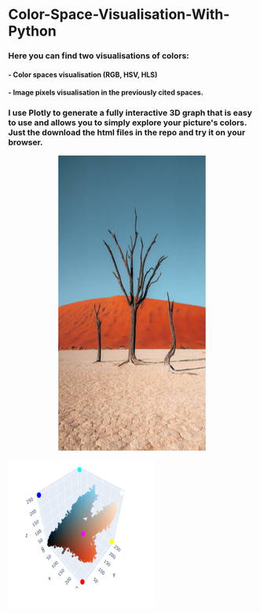# Color-Space-Visualisation-With-Python

### Here you can find two visualisations of colors:
#### - Color spaces visualisation (RGB, HSV, HLS)
#### - Image pixels visualisation in the previously cited spaces. 

### I use Plotly to generate a fully interactive 3D graph that is easy to use and allows you to simply explore your picture's colors. Just the download the html files in the repo and try it on your browser.

<p align="center">
  <img 
    width="300"
    height="600"
    src="/images/Namibia3.png"
  >
</p>

<p align="left">
  <img 
    width="300"
    height="300"
    src=/images/rgb_screeanshot.png"
  >
</p>



<p img 
  align="center"
  width="200"
  height="200"
  src="/images/hsv_screeanshot.png"
>
</p>

<p img 
  align="right"
  width="200"
  height="200"
  src="/images/hls_screeanshot.png"
>
</p>
